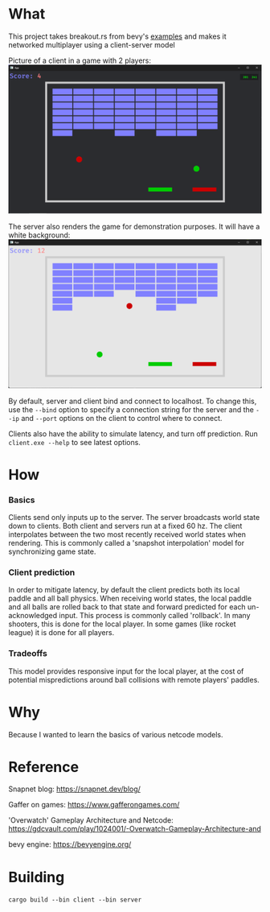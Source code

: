 # What
This project takes breakout.rs from bevy's [examples](https://github.com/bevyengine/bevy/blob/main/examples/games/breakout.rs) and makes it networked multiplayer using a client-server model

Picture of a client in a game with 2 players:
![](img/client.png)

The server also renders the game for demonstration purposes. It will have a white background:
![](img/server.png)

By default, server and client bind and connect to localhost. To change this, use the `--bind` option to specify a connection string for the server and the `--ip` and `--port` options on the client to control where to connect.

Clients also have the ability to simulate latency, and turn off prediction. Run `client.exe --help` to see latest options.

# How
### Basics
Clients send only inputs up to the server. The server broadcasts world state down to clients. Both client and servers run at a fixed 60 hz. The client interpolates between the two most recently received world states when rendering. This is commonly called a 'snapshot interpolation' model for synchronizing game state.

### Client prediction
In order to mitigate latency, by default the client predicts both its local paddle and all ball physics. When receiving world states, the local paddle and all balls are rolled back to that state and forward predicted for each un-acknowledged input. This process is commonly called 'rollback'. In many shooters, this is done for the local player. In some games (like rocket league) it is done for all players.

### Tradeoffs
This model provides responsive input for the local player, at the cost of potential mispredictions around ball collisions with remote players' paddles.

# Why
Because I wanted to learn the basics of various netcode models.

# Reference
Snapnet blog: https://snapnet.dev/blog/

Gaffer on games: https://www.gafferongames.com/

'Overwatch' Gameplay Architecture and Netcode: https://gdcvault.com/play/1024001/-Overwatch-Gameplay-Architecture-and

bevy engine: https://bevyengine.org/

# Building
`cargo build --bin client --bin server`
